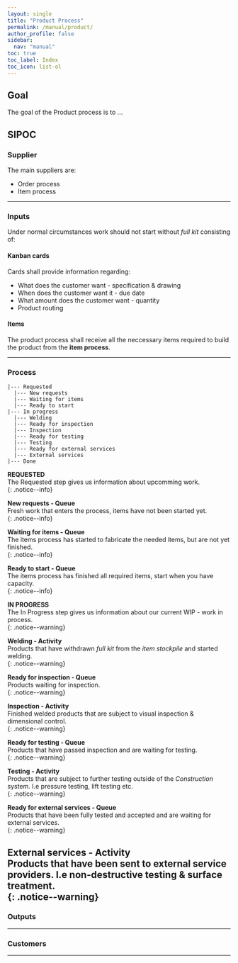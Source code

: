 ```yaml
---
layout: single
title: "Product Process"
permalink: /manual/product/
author_profile: false
sidebar:
  nav: "manual"
toc: true
toc_label: Index
toc_icon: list-ol
---
```

## Goal
The goal of the Product process is to ...

## SIPOC
### Supplier
The main suppliers are:  
* Order process  
* Item process  


---  

### Inputs
Under normal circumstances work should not start without *full kit* consisting of:

#### Kanban cards
Cards shall provide information regarding:  
* What does the customer want - specification & drawing  
* When does the customer want it - due date  
* What amount does the customer want - quantity  
* Product routing  

#### Items
The product process shall receive all the neccessary items required to build the product from the **item process**.  

---  

### Process
```
|--- Requested
  |--- New requests
  |--- Waiting for items
  |--- Ready to start
|--- In progress
  |--- Welding
  |--- Ready for inspection
  |--- Inspection
  |--- Ready for testing
  |--- Testing  
  |--- Ready for external services  
  |--- External services  
|--- Done
```
**REQUESTED**  
The Requested step gives us information about upcomming work.  
{: .notice--info}

**New requests - Queue**  
Fresh work that enters the process, items have not been started yet.  
{: .notice--info}

**Waiting for items - Queue**  
The items process has started to fabricate the needed items, but are not yet finished.  
{: .notice--info}

**Ready to start - Queue**  
The items process has finished all required items, start when you have capacity.  
{: .notice--info}  

**IN PROGRESS**  
The In Progress step gives us information about our current WIP - work in process.  
{: .notice--warning}

**Welding - Activity**  
Products that have withdrawn *full kit* from the *item stockpile* and started welding.  
{: .notice--warning}

**Ready for inspection - Queue**  
Products waiting for inspection.  
{: .notice--warning}

**Inspection - Activity**  
Finished welded products that are subject to visual inspection & dimensional control.  
{: .notice--warning}

**Ready for testing - Queue**  
Products that have passed inspection and are waiting for testing.  
{: .notice--warning}

**Testing - Activity**  
Products that are subject to further testing outside of the *Construction* system. I.e pressure testing, lift testing etc.  
{: .notice--warning}

**Ready for external services - Queue**  
Products that have been fully tested and accepted and are waiting for external services.  
{: .notice--warning}

**External services - Activity**  
Products that have been sent to external service providers. I.e non-destructive testing & surface treatment.  
{: .notice--warning}  
---  

### Outputs

---  

### Customers

---
